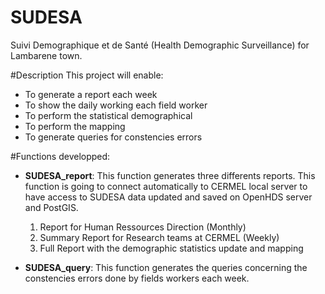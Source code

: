 # SUDESA
Suivi Demographique et de Santé (Health Demographic Surveillance) for Lambarene town.

#Description
This project will enable:

- To generate a report each week
- To show the daily working each field worker
- To perform the statistical demographical
- To perform the mapping
- To generate queries for constencies errors


#Functions developped:
- **SUDESA_report**: This function generates three differents reports. This function is going
    to connect automatically to CERMEL local server to have access to SUDESA
    data updated and saved on OpenHDS server and PostGIS.
    1. Report for Human Ressources Direction (Monthly)
    2. Summary Report for Research teams at CERMEL (Weekly)
    3. Full Report with the demographic statistics update and mapping
 
- **SUDESA_query**: This function generates the queries concerning the constencies errors done by fields workers each week.